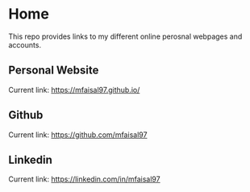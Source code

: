 # Home

This repo provides links to my different online perosnal webpages and accounts.

## Personal Website
Current link: https://mfaisal97.github.io/

## Github
Current link: https://github.com/mfaisal97

## Linkedin
Current link: https://linkedin.com/in/mfaisal97
